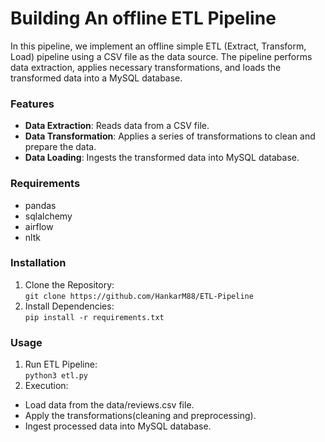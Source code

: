 # Building An offline ETL Pipeline 
In this pipeline, we  implement an offline simple ETL (Extract, Transform, Load) pipeline using a CSV file as the data source. The pipeline performs data extraction, applies necessary transformations, and loads the transformed data into a MySQL database.

### Features
- **Data Extraction**: Reads data from a CSV file.
- **Data Transformation**: Applies a series of transformations to clean and prepare the data.
- **Data Loading**: Ingests the transformed data into MySQL database. 

### Requirements  
- pandas
- sqlalchemy
- airflow
- nltk

### Installation 
1. Clone the Repository:<br>
```git clone https://github.com/HankarM88/ETL-Pipeline```
3. Install Dependencies:<br>
```pip install -r requirements.txt```

### Usage
1. Run ETL Pipeline:<br> 
```python3 etl.py```
2. Execution:<br>
- Load data from the data/reviews.csv file.
- Apply the transformations(cleaning and preprocessing).
- Ingest processed data into  MySQL database.


